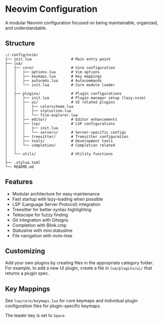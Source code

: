 # Neovim Configuration

A modular Neovim configuration focused on being maintainable, organized, and understandable.

## Structure

```
~/.config/nvim/
├── init.lua                  # Main entry point
├── lua/
│   ├── core/                 # Core configuration
│   │   ├── options.lua       # Vim options
│   │   ├── keymaps.lua       # Key mappings
│   │   ├── autocmds.lua      # Autocommands
│   │   └── init.lua          # Core module loader
│   │
│   ├── plugins/              # Plugin configurations
│   │   ├── init.lua          # Plugin manager setup (lazy.nvim)
│   │   ├── ui/               # UI related plugins
│   │   │   ├── colorscheme.lua
│   │   │   ├── statusline.lua
│   │   │   └── file-explorer.lua
│   │   ├── editor/           # Editor enhancements
│   │   ├── lsp/              # LSP configurations
│   │   │   ├── init.lua
│   │   │   └── servers/      # Server-specific configs
│   │   ├── treesitter/       # Treesitter configuration
│   │   ├── tools/            # Development tools
│   │   └── completion/       # Completion related
│   │
│   └── utils/                # Utility functions
│
├── .stylua.toml
└── README.md
```

## Features

- Modular architecture for easy maintenance
- Fast startup with lazy-loading when possible
- LSP (Language Server Protocol) integration
- Treesitter for better syntax highlighting
- Telescope for fuzzy finding
- Git integration with Gitsigns
- Completion with Blink.cmp
- Statusline with mini.statusline
- File navigation with nvim-tree

## Customizing

Add your own plugins by creating files in the appropriate category folder.
For example, to add a new UI plugin, create a file in `lua/plugins/ui/` that returns a plugin spec.

## Key Mappings

See `lua/core/keymaps.lua` for core keymaps and individual plugin configuration files for plugin-specific keymaps.

The leader key is set to `Space`.